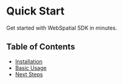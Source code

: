 # Quick Start

Get started with WebSpatial SDK in minutes.

## Table of Contents

- [Installation](#installation)
- [Basic Usage](#basic-usage)
- [Next Steps](#next-steps)
